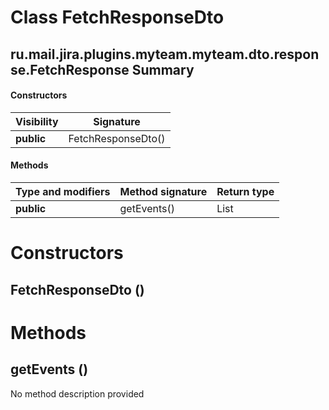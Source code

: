 Class FetchResponseDto
======================
ru.mail.jira.plugins.myteam.myteam.dto.response.FetchResponse
Summary
-------
#### Constructors
| Visibility | Signature          |
| ---------- | ------------------ |
| **public** | FetchResponseDto() |
#### Methods
| Type and modifiers | Method signature | Return type |
| ------------------ | ---------------- | ----------- |
| **public**         | getEvents()      | List        |

Constructors
============
FetchResponseDto ()
-------------------


Methods
=======
getEvents ()
------------
No method description provided


